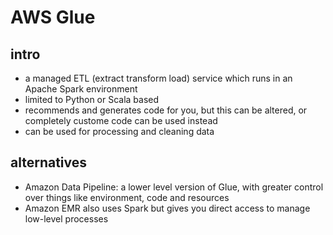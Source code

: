 # AWS Glue

## intro

- a managed ETL (extract transform load) service which runs in an Apache Spark environment
- limited to Python or Scala based
- recommends and generates code for you, but this can be altered, or completely custome code can be used instead
- can be used for processing and cleaning data

## alternatives

- Amazon Data Pipeline: a lower level version of Glue, with greater control over things like environment, code and resources
- Amazon EMR also uses Spark but gives you direct access to manage low-level processes
